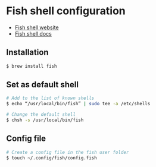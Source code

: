 # Fish shell configuration

* [Fish shell website](https://fishshell.com)
* [Fish shell docs](https://fishshell.com/docs/current/index.html#installation)

## Installation

```sh
$ brew install fish
```

## Set as default shell

```sh
# Add to the list of known shells
$ echo “/usr/local/bin/fish” | sudo tee -a /etc/shells

# Change the default shell
$ chsh -s /usr/local/bin/fish
```

## Config file

```sh
# Create a config file in the fish user folder
$ touch ~/.config/fish/config.fish
```
